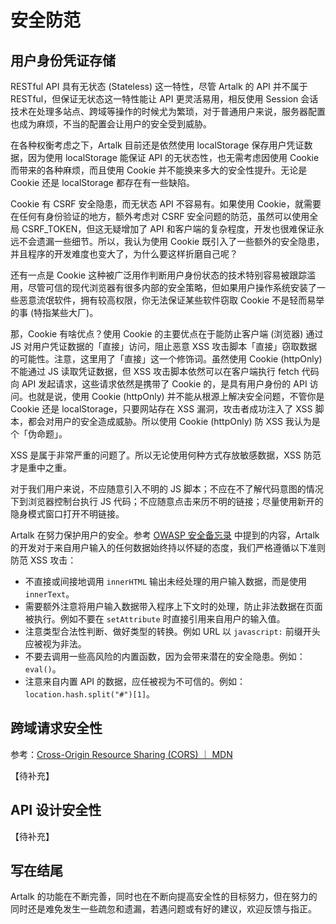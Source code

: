 # 安全防范

## 用户身份凭证存储

RESTful API 具有无状态 (Stateless) 这一特性，尽管 Artalk 的 API 并不属于 RESTful，但保证无状态这一特性能让 API 更灵活易用，相反使用 Session 会话技术在处理多站点、跨域等操作的时候尤为繁琐，对于普通用户来说，服务器配置也成为麻烦，不当的配置会让用户的安全受到威胁。

在各种权衡考虑之下，Artalk 目前还是依然使用 localStorage 保存用户凭证数据，因为使用 localStorage 能保证 API 的无状态性，也无需考虑因使用 Cookie 而带来的各种麻烦，而且使用 Cookie 并不能换来多大的安全性提升。无论是 Cookie 还是 localStorage 都存在有一些缺陷。

Cookie 有 CSRF 安全隐患，而无状态 API 不容易有。如果使用 Cookie，就需要在任何有身份验证的地方，额外考虑对 CSRF 安全问题的防范，虽然可以使用全局 CSRF_TOKEN，但这无疑增加了 API 和客户端的复杂程度，开发也很难保证永远不会遗漏一些细节。所以，我认为使用 Cookie 既引入了一些额外的安全隐患，并且程序的开发难度也变大了，为什么要这样折磨自己呢？

还有一点是 Cookie 这种被广泛用作判断用户身份状态的技术特别容易被跟踪滥用，尽管可信的现代浏览器有很多内部的安全策略，但如果用户操作系统安装了一些恶意流氓软件，拥有较高权限，你无法保证某些软件窃取 Cookie 不是轻而易举的事 (特指某些大厂)。

那，Cookie 有啥优点？使用 Cookie 的主要优点在于能防止客户端 (浏览器) 通过 JS 对用户凭证数据的「直接」访问，阻止恶意 XSS 攻击脚本「直接」窃取数据的可能性。注意，这里用了「直接」这一个修饰词。虽然使用 Cookie (httpOnly) 不能通过 JS 读取凭证数据，但 XSS 攻击脚本依然可以在客户端执行 fetch 代码向 API 发起请求，这些请求依然是携带了 Cookie 的，是具有用户身份的 API 访问。也就是说，使用 Cookie (httpOnly) 并不能从根源上解决安全问题，不管你是 Cookie 还是 localStorage，只要网站存在 XSS 漏洞，攻击者成功注入了 XSS 脚本，都会对用户的安全造成威胁。所以使用 Cookie (httpOnly) 防 XSS 我认为是个「伪命题」。

XSS 是属于非常严重的问题了。所以无论使用何种方式存放敏感数据，XSS 防范才是重中之重。

对于我们用户来说，不应随意引入不明的 JS 脚本；不应在不了解代码意图的情况下到浏览器控制台执行 JS 代码；不应随意点击来历不明的链接；尽量使用新开的隐身模式窗口打开不明链接。

Artalk 在努力保护用户的安全。参考 [OWASP 安全备忘录](https://cheatsheetseries.owasp.org/cheatsheets/DOM_based_XSS_Prevention_Cheat_Sheet.html) 中提到的内容，Artalk 的开发对于来自用户输入的任何数据始终持以怀疑的态度，我们严格遵循以下准则防范 XSS 攻击：

- 不直接或间接地调用 `innerHTML` 输出未经处理的用户输入数据，而是使用 `innerText`。
- 需要额外注意将用户输入数据带入程序上下文时的处理，防止非法数据在页面被执行。例如不要在 `setAttribute` 时直接引用来自用户的输入值。
- 注意类型合法性判断、做好类型的转换。例如 URL 以 `javascript:` 前缀开头应被视为非法。
- 不要去调用一些高风险的内置函数，因为会带来潜在的安全隐患。例如：`eval()`。
- 注意来自内置 API 的数据，应任被视为不可信的。例如：`location.hash.split("#")[1]`。

## 跨域请求安全性

参考：[Cross-Origin Resource Sharing (CORS) ｜ MDN](https://developer.mozilla.org/en-US/docs/Web/HTTP/CORS)

【待补充】

## API 设计安全性

【待补充】

## 写在结尾

Artalk 的功能在不断完善，同时也在不断向提高安全性的目标努力，但在努力的同时还是难免发生一些疏忽和遗漏，若遇问题或有好的建议，欢迎反馈与指正。
